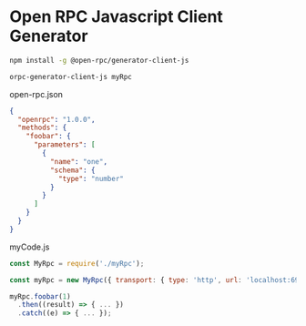 # Open RPC Javascript Client Generator


```sh
npm install -g @open-rpc/generator-client-js

orpc-generator-client-js myRpc
```

open-rpc.json
```json
{
  "openrpc": "1.0.0",
  "methods": {
    "foobar": {
      "parameters": [
        {
          "name": "one",
          "schema": {
            "type": "number"
          }
        }
      ]
    }
  }
}

```

myCode.js
```js
const MyRpc = require('./myRpc');

const myRpc = new MyRpc({ transport: { type: 'http', url: 'localhost:6969' } });

myRpc.foobar(1)
  .then((result) => { ... })
  .catch((e) => { ... });
```
